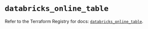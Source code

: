 # `databricks_online_table`

Refer to the Terraform Registry for docs: [`databricks_online_table`](https://registry.terraform.io/providers/databricks/databricks/1.86.0/docs/resources/online_table).
